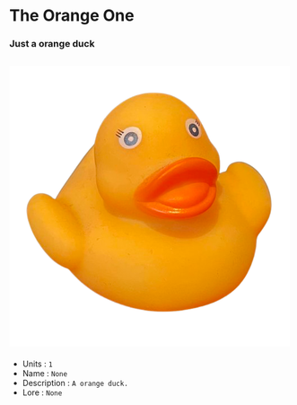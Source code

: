 # The Orange One
### Just a orange duck
![Duck](https://github.com/Nezolf/MyDuckCollection/blob/main/imgs/orange.png)
--- 
- Units : `1`
- Name : `None`
- Description : `A orange duck.`
- Lore : `None`